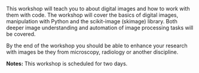 This workshop will teach you to about digital images and how to work with them with code. 
The workshop will cover the basics of digital images, manipulation with Python and the scikit-image (skimage) library. Both deeper image understanding and automation of image processing tasks will be covered.

By the end of the workshop you should be able to enhance your research with images be they from microscopy, radiology or another discipline.

**Notes:** This workshop is scheduled for two days. 
